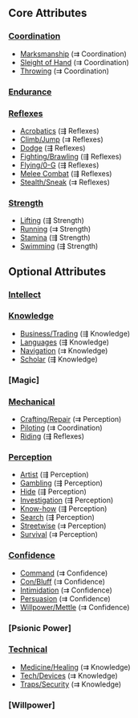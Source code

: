 Core Attributes
----------

### [Coordination](Coordination.md)

- [Marksmanship](Marksmanship.md) (⇉ Coordination)
- [Sleight of Hand](SleightOfHand.md) (⇉ Coordination)
- [Throwing](Throwing.md) (⇉ Coordination)

### [Endurance](Endurance.md)

### [Reflexes](Reflexes.md)

- [Acrobatics](Acrobatics.md) (⇶ Reflexes)
- [Climb/Jump](ClimbJump.md) (⇉ Reflexes)
- [Dodge](Dodge.md) (⇶ Reflexes)
- [Fighting/Brawling](Fighting.md) (⇶ Reflexes)
- [Flying/0-G](Flying.md) (⇶ Reflexes)
- [Melee Combat](MeleeCombat.md) (⇶ Reflexes)
- [Stealth/Sneak](Stealth.md) (⇉ Reflexes)

### [Strength](Strength.md)

- [Lifting](Lifting.md) (⇶ Strength)
- [Running](Running.md) (⇉ Strength)
- [Stamina](Stamina.md) (⇶ Strength)
- [Swimming](Swimming.md) (⇶ Strength)

Optional Attributes
---

### [Intellect](Intellect.md)

### [Knowledge](Knowledge.md)

- [Business/Trading](Business.md) (⇶ Knowledge)
- [Languages](Languages.md) (⇶ Knowledge)
- [Navigation](Navigation.md) (⇉ Knowledge)
- [Scholar](Scholar.md) (⇶ Knowledge)

### [Magic]

### [Mechanical](Mechanical.md)

- [Crafting/Repair](Crafting.md) (⇉ Perception)
- [Piloting](Piloting.md) (⇉ Coordination)
- [Riding](Riding.md) (⇶ Reflexes)

### [Perception](Perception.md)

- [Artist](Artist.md) (⇶ Perception)
- [Gambling](Gambling.md) (⇶ Perception)
- [Hide](Hide.md) (⇶ Perception)
- [Investigation](Investigation.md) (⇶ Perception)
- [Know-how](Know-how.md) (⇶ Perception)
- [Search](Search.md) (⇶ Perception)
- [Streetwise](Streetwise.md) (⇉ Perception)
- [Survival](Survival.md) (⇉ Perception)

### [Confidence](Confidence.md)

- [Command](Command.md) (⇉ Confidence)
- [Con/Bluff](Con.md) (⇉ Confidence)
- [Intimidation](Intimidation.md) (⇉ Confidence)
- [Persuasion](Persuasion.md) (⇉ Confidence)
- [Willpower/Mettle](Mettle.md) (⇉ Confidence)

### [Psionic Power]

### [Technical](Technical.md)

- [Medicine/Healing](Medicine.md) (⇉ Knowledge)
- [Tech/Devices](Tech.md) (⇉ Knowledge)
- [Traps/Security](Traps.md) (⇉ Knowledge)

### [Willpower]
